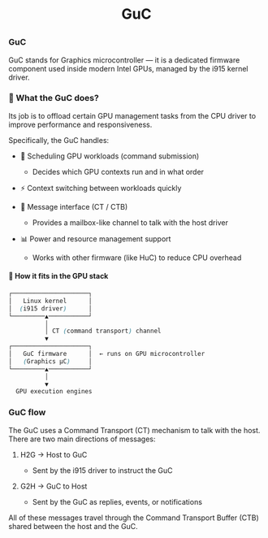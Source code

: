 <h1 style="text-align:center;"> GuC </p>

### GuC

GuC stands for Graphics microcontroller — it is a dedicated firmware component used inside modern Intel GPUs, managed by the i915 kernel driver.

### 🧠 What the GuC does?

Its job is to offload certain GPU management tasks from the CPU driver to improve performance and responsiveness.

Specifically, the GuC handles:

- 🧮 Scheduling GPU workloads (command submission)
  - Decides which GPU contexts run and in what order

- ⚡ Context switching between workloads quickly

- 📨 Message interface (CT / CTB)
  - Provides a mailbox-like channel to talk with the host driver

- 📊 Power and resource management support
  - Works with other firmware (like HuC) to reduce CPU overhead

#### 🧩 How it fits in the GPU stack

```scss
┌─────────────────────┐
│   Linux kernel      │
│  (i915 driver)      │
└─────────▲───────────┘
          │
          │ CT (command transport) channel
          ▼
┌─────────────────────┐
│   GuC firmware      │  ← runs on GPU microcontroller
│   (Graphics μC)     │
└─────────▲───────────┘
          │
          ▼
  GPU execution engines
```

### GuC flow

The GuC uses a Command Transport (CT) mechanism to talk with the host.
There are two main directions of messages:

1. H2G → Host to GuC
   - Sent by the i915 driver to instruct the GuC

2. G2H → GuC to Host
   - Sent by the GuC as replies, events, or notifications

All of these messages travel through the Command Transport Buffer (CTB) shared between the host and the GuC.
